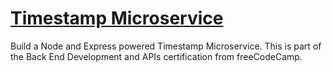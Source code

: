 # [Timestamp Microservice](https://www.freecodecamp.org/learn/apis-and-microservices/apis-and-microservices-projects/timestamp-microservice)

Build a Node and Express powered Timestamp Microservice. This is part of the Back End Development and APIs certification from freeCodeCamp.
